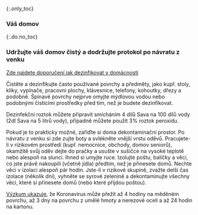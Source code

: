 {:.only_toc}
### Váš domov

{:.do.no_toc}
### Udržujte váš domov čistý a dodržujte protokol po návratu z venku

[Zde najdete doporučení jak dezinfikovat v domácnosti](https://www.seznamzpravy.cz/clanek/koronavirus-u-vas-doma-jak-spravne-dezinfikovat-v-domacnosti-95594)

Čistěte a dezinfikujte často používané povrchy a předměty, jako kupř. stoly, kliky, vypínače, pracovní plochy, klávesnice, telefony, kohoutky, dřezy a podobně. Špinavé povrchy nejprve omyjte mýdlovou vodou nebo podobnými čisticími prostředky před tím, než je budete dezinfikovat.

Dezinfekční roztok můžete připravit smícháním 4 dílů Sava na 100 dílů vody (2dl Sava na 5 litrů vody), případně můžete použít 3% roztok peroxidu.

Pokud je to prakticky možné, zařiďte si doma dekontaminační prostor. Po návratu z venku si zde zujte boty a svlékněte vnější vrstu oděvů.  Pracujete-li v rizikovém prostředí (kupř. nemocnice, obchody, domov seniorů), okamžitě svůj oděv dejte do pračky a usušte v sušičce na vysoké teplotě nebo alespoň na slunci. Ihned si umyjte ruce. Izolujte poštu, balíčky a věci, co jste právě nakoupili (včetně jídla) předtím, než je přinesete domů. Nechte věci v izolaci alespoň pár hodin. Jste-li v rizikové skupině, zvažte delší čas izolace (několik dní), vyhněte se syrové zelenině a dekontaminujte všechny věci, které si přinesete domů (nebo které přijdou poštou).

[Výzkum ukazuje](https://www.medrxiv.org/content/10.1101/2020.03.09.20033217v1.full.pdf), že Koronavirus může přežít až 4 hodiny na měděném povrchu, až 3 dny na povrchu z umělé hmoty a nerezové oceli a až 24 hodin na kartonu.
